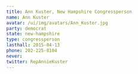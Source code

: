 ```yaml
---
title: Ann Kuster, New Hampshire Congressperson
name: Ann Kuster
avatar: /ui/img/avatars/Ann_Kuster.jpg
party: democrat
state: new-hampshire
type: congressperson
lasthall: 2015-04-13
phone: 202-225-8104
never: 
twitter: RepAnnieKuster
---
```

